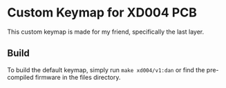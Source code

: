# Custom Keymap for XD004 PCB

This custom keymap is made for my friend, specifically the last layer.

## Build

To build the default keymap, simply run `make xd004/v1:dan`
or find the pre-compiled firmware in the files directory.
